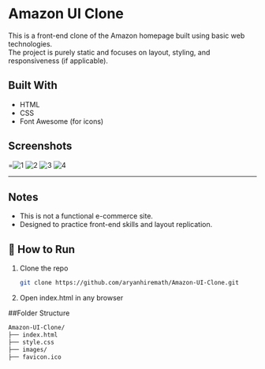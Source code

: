# Amazon UI Clone

This is a front-end clone of the Amazon homepage built using basic web technologies.  
The project is purely static and focuses on layout, styling, and responsiveness (if applicable).

##  Built With

- HTML
- CSS
- Font Awesome (for icons)

##  Screenshots
=![1](https://github.com/user-attachments/assets/8059424c-c3ce-406f-90b8-f307a1554c72)
![2](https://github.com/user-attachments/assets/37c6623b-b451-4b1f-815f-09d33091f464)
![3](https://github.com/user-attachments/assets/44c0cc26-6583-431d-abfc-a98abb37381d)
![4](https://github.com/user-attachments/assets/536c2ba3-b48f-418c-8753-2f9b512dea34)

---
## Notes
- This is not a functional e-commerce site.
- Designed to practice front-end skills and layout replication.

## 🚀 How to Run

1. Clone the repo  
   ```bash
   git clone https://github.com/aryanhiremath/Amazon-UI-Clone.git
2. Open index.html in any browser

##Folder Structure
   ```bash
Amazon-UI-Clone/
├── index.html
├── style.css
├── images/
├── favicon.ico



